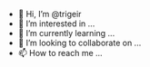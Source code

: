 - 👋 Hi, I’m @trigeir
- 👀 I’m interested in ...
- 🌱 I’m currently learning ...
- 💞️ I’m looking to collaborate on ...
- 📫 How to reach me ...

<!---
trigeir/trigeir is a ✨ special ✨ repository because its `README.md` (this file) appears on your GitHub profile.
You can click the Preview link to take a look at your changes.
--->
